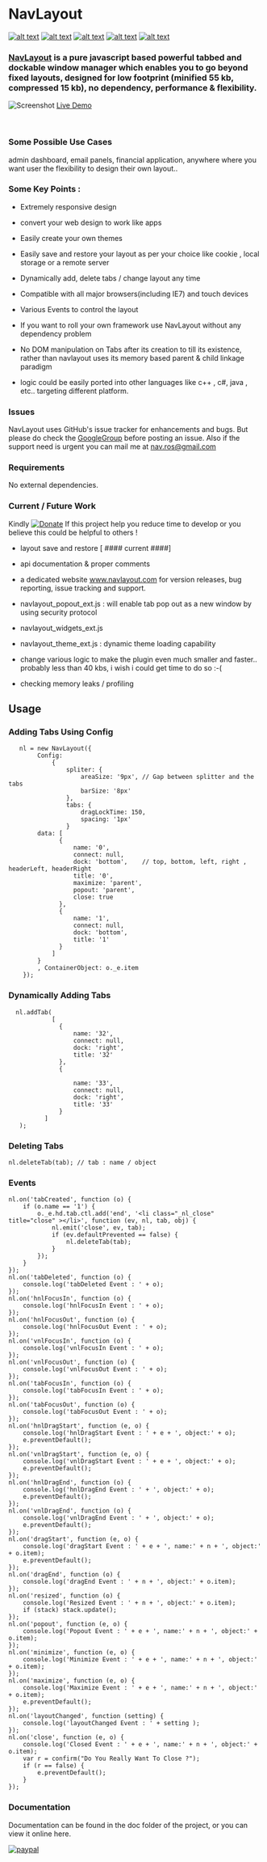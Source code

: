 # NavLayout #  
[![alt text][1.1]][1]
[![alt text][2.1]][2]
[![alt text][3.1]][3]
[![alt text][4.1]][4]
[![alt text][5.1]][5]

[1.1]: http://i.imgur.com/tXSoThF.png (twitter)
[2.1]: http://i.imgur.com/P3YfQoD.png (facebook)
[3.1]: http://i.imgur.com/YckIOms.png (tumblr)
[4.1]: http://i.imgur.com/1AGmwO3.png (dribbble)
[5.1]: http://i.imgur.com/0o48UoR.png (github)

[1]: http://www.twitter.com/NavLayout
[2]: http://www.facebook.com/NavLayout
[3]: http://navlayout.tumblr.com
[4]: http://dribbble.com/NavLayout
[5]: http://www.github.com/navrosh/NavLayout

### [NavLayout](https://navrosh.github.io/NavLayout/) is a pure javascript based powerful tabbed and dockable window manager which enables you to go beyond fixed layouts, designed for low footprint (minified 55 kb, compressed 15 kb), no dependency, performance & flexibility. ###

![Screenshot](images/img.png)
[Live Demo](https://navrosh.github.io/NavLayout/)

<br>

### Some Possible Use Cases ###

admin dashboard, email panels, financial application, anywhere where you want user the flexibility to design their own layout..


### Some Key Points : ###

* Extremely responsive design

* convert your web design to work like apps

* Easily create your own themes

* Easily save and restore your layout as per your choice like cookie , local storage or a remote server

* Dynamically add, delete tabs / change layout any time

* Compatible with all major browsers(including IE7) and touch devices 

* Various Events to control the layout

* If you want to roll your own framework use NavLayout without any dependency problem 

* No DOM manipulation on Tabs after its creation to till its existence, rather than navlayout uses its memory based parent & child linkage paradigm

* logic could be easily ported into other languages like c++ , c#, java , etc.. targeting different platform.

### Issues ###

NavLayout uses GitHub's issue tracker for enhancements and bugs. But please do check the [GoogleGroup](https://groups.google.com/forum/#!forum/navlayout) before posting an issue. Also if the support need is urgent you can mail me at nav.ros@gmail.com

### Requirements ###

No external dependencies.

### Current / Future Work ###
Kindly [![Donate](https://img.shields.io/badge/Donate-PayPal-green.svg)](https://www.paypal.me/navlayout) If this project help you reduce time to develop or you believe this could be helpful to others !

* layout save and restore [ #### current ####]

* api documentation & proper comments

* a dedicated website www.navlayout.com for version releases, bug reporting, issue tracking and support.

* navlayout_popout_ext.js : will enable tab pop out as a new window by using security protocol 

* navlayout_widgets_ext.js 

* navlayout_theme_ext.js :  dynamic theme loading capability

* change various logic to make the plugin even much smaller and faster.. probably less than 40 kbs, i wish i could get time to do so :-( 

* checking memory leaks / profiling

## Usage ##

### Adding Tabs Using Config ###

       nl = new NavLayout({
            Config:
                {
                    spliter: {
                        areaSize: '9px', // Gap between splitter and the tabs
                        barSize: '8px'
                    },
                    tabs: {
                        dragLockTime: 150,
                        spacing: '1px'
                    }
            data: [
                  {
                      name: '0',
                      connect: null,
                      dock: 'bottom',    // top, bottom, left, right , headerLeft, headerRight 
                      title: '0',
                      maximize: 'parent',
                      popout: 'parent',
                      close: true
                  },
                  {
                      name: '1',
                      connect: null,
                      dock: 'bottom',
                      title: '1'
                  }
                ]
            }
            , ContainerObject: o._e.item
        });
          
### Dynamically Adding Tabs ###

      nl.addTab(
                [
                  {
                      name: '32',
                      connect: null,
                      dock: 'right',
                      title: '32'
                  },
                  {

                      name: '33',
                      connect: null,
                      dock: 'right',
                      title: '33'
                  }
              ]
       );
       

### Deleting Tabs ###

    nl.deleteTab(tab); // tab : name / object
    
### Events ###
    
    nl.on('tabCreated', function (o) {
        if (o.name == '1') {
            o._e.hd.tab.ctl.add('end', '<li class="_nl_close" title="close" ></li>', function (ev, nl, tab, obj) {
                nl.emit('close', ev, tab);
                if (ev.defaultPrevented == false) {
                    nl.deleteTab(tab);
                }
            });
        }
    });
    nl.on('tabDeleted', function (o) {
        console.log('tabDeleted Event : ' + o);
    });
    nl.on('hnlFocusIn', function (o) {
        console.log('hnlFocusIn Event : ' + o);
    });
    nl.on('hnlFocusOut', function (o) {
        console.log('hnlFocusOut Event : ' + o);
    });
    nl.on('vnlFocusIn', function (o) {
        console.log('vnlFocusIn Event : ' + o);
    });
    nl.on('vnlFocusOut', function (o) {
        console.log('vnlFocusOut Event : ' + o);
    });
    nl.on('tabFocusIn', function (o) {
        console.log('tabFocusIn Event : ' + o);
    });
    nl.on('tabFocusOut', function (o) {
        console.log('tabFocusOut Event : ' + o);
    });
    nl.on('hnlDragStart', function (e, o) {
        console.log('hnlDragStart Event : ' + e + ', object:' + o);
        e.preventDefault();
    });
    nl.on('vnlDragStart', function (e, o) {
        console.log('vnlDragStart Event : ' + e + ', object:' + o);
        e.preventDefault();
    });
    nl.on('hnlDragEnd', function (o) {
        console.log('hnlDragEnd Event : ' + ', object:' + o);
        e.preventDefault();
    });
    nl.on('vnlDragEnd', function (o) {
        console.log('vnlDragEnd Event : ' + ', object:' + o);
        e.preventDefault();
    });
    nl.on('dragStart', function (e, o) {
        console.log('dragStart Event : ' + e + ', name:' + n + ', object:' + o.item);
        e.preventDefault();
    });
    nl.on('dragEnd', function (o) {
        console.log('dragEnd Event : ' + n + ', object:' + o.item);
    });
    nl.on('resized', function (o) {
        console.log('Resized Event : ' + n + ', object:' + o.item);
        if (stack) stack.update();
    });
    nl.on('popout', function (e, o) {
        console.log('Popout Event : ' + e + ', name:' + n + ', object:' + o.item);
    });
    nl.on('minimize', function (e, o) {
        console.log('Minimize Event : ' + e + ', name:' + n + ', object:' + o.item);
    });
    nl.on('maximize', function (e, o) {
        console.log('Maximize Event : ' + e + ', name:' + n + ', object:' + o.item);
        e.preventDefault();
    });
    nl.on('layoutChanged', function (setting) {
        console.log('layoutChanged Event : ' + setting );        
    });
    nl.on('close', function (e, o) {
        console.log('Closed Event : ' + e + ', name:' + n + ', object:' + o.item);
        var r = confirm("Do You Really Want To Close ?");
        if (r == false) {
            e.preventDefault();
        }
    });
    
   
### Documentation ###

Documentation can be found in the doc folder of the project, or you can view it online here.


[![paypal](https://www.paypalobjects.com/en_US/i/btn/btn_donateCC_LG.gif)](https://www.paypal.me/navlayout)




